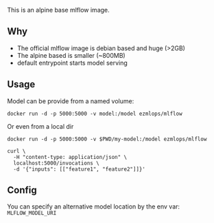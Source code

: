 This is an alpine base mlflow image.

## Why

- The official mlflow image is debian based and huge (>2GB)
- The alpine based is smaller (~800MB)
- default entrypoint starts model serving

## Usage

Model can be provide from a named volume:
```
docker run -d -p 5000:5000 -v model:/model ezmlops/mlflow
```

Or even from a local dir
```
docker run -d -p 5000:5000 -v $PWD/my-model:/model ezmlops/mlflow
```

```
curl \
  -H "content-type: application/json" \
  localhost:5000/invocations \
  -d '{"inputs": [["feature1", "feature2"]]}'
```

## Config

You can specify an alternative model location by the env var: `MLFLOW_MODEL_URI`